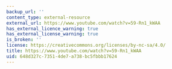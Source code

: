 ```yaml
---
backup_url: ''
content_type: external-resource
external_url: https://www.youtube.com/watch?v=59-Rn1_kWAA
has_external_licence_warning: true
has_external_license_warning: true
is_broken: ''
license: https://creativecommons.org/licenses/by-nc-sa/4.0/
title: https://www.youtube.com/watch?v=59-Rn1_kWAA
uid: 648d327c-7351-4de7-a738-bc5fbbb17624
---
```

